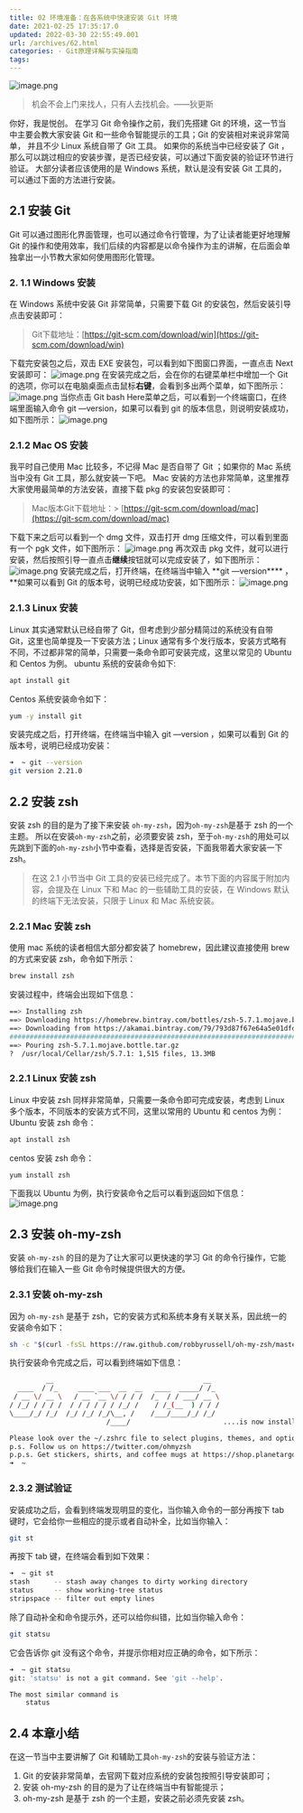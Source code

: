 ```yaml
---
title: 02 环境准备：在各系统中快速安装 Git 环境
date: 2021-02-25 17:35:17.0
updated: 2022-03-30 22:55:49.001
url: /archives/62.html
categories: - Git原理详解与实操指南
tags: 
---
```




![image.png](https://img-blog.csdnimg.cn/img_convert/f5151da1c3c2106e98c3e30d09cfe212.png)

> 机会不会上门来找人，只有人去找机会。——狄更斯

你好，我是悦创。 在学习 Git 命令操作之前，我们先搭建 Git 的环境，这一节当中主要会教大家安装 Git 和一些命令智能提示的工具；Git 的安装相对来说非常简单， 并且不少 Linux 系统自带了 Git 工具。 如果你的系统当中已经安装了 Git ，那么可以跳过相应的安装步骤，是否已经安装，可以通过下面安装的验证环节进行验证。 大部分读者应该使用的是 Windows 系统，默认是没有安装 Git 工具的，可以通过下面的方法进行安装。

## 2.1 安装 Git

Git 可以通过图形化界面管理，也可以通过命令行管理，为了让读者能更好地理解 Git 的操作和使用效率，我们后续的内容都是以命令操作为主的讲解，在后面会单独拿出一小节教大家如何使用图形化管理。

### 2\. 1.1 Windows 安装

在 Windows 系统中安装 Git 非常简单，只需要下载 Git 的安装包，然后安装引导点击安装即可：

> Git下载地址：[https://git-scm.com/download/win](https://git-scm.com/download/win)

下载完安装包之后，双击 EXE 安装包，可以看到如下图窗口界面，一直点击 Next 安装即可： ![image.png](https://img-blog.csdnimg.cn/img_convert/8b7e78c7291a5e5edd19dee47bcd58ef.png) 在安装完成之后，会在你的右键菜单栏中增加一个 Git 的选项，你可以在电脑桌面点击鼠标**右键**，会看到多出两个菜单，如下图所示： ![image.png](https://img-blog.csdnimg.cn/img_convert/84ef0440ec4b45ba1b9b8e12d7386184.png) 当你点击 Git bash Here菜单之后，可以看到一个终端窗口，在终端里面输入命令 git —version，如果可以看到 git 的版本信息，则说明安装成功，如下图所示： ![image.png](https://img-blog.csdnimg.cn/img_convert/34b275f4709d3faa735bbb719652fedf.png)

### 2.1.2 Mac OS 安装

我平时自己使用 Mac 比较多，不记得 Mac 是否自带了 Git ；如果你的 Mac 系统当中没有 Git 工具，那么就安装一下吧。 Mac 安装的方法也非常简单，这里推荐大家使用最简单的方法安装，直接下载 pkg 的安装包安装即可：

> Mac版本Git下载地址：> [https://git-scm.com/download/mac](https://git-scm.com/download/mac)

下载下来之后可以看到一个 dmg 文件，双击打开 dmg 压缩文件，可以看到里面有一个 pgk 文件，如下图所示： ![image.png](https://img-blog.csdnimg.cn/img_convert/58f8db1aca55a1af8c93efb72f9edbc0.png) 再次双击 pkg 文件，就可以进行安装，然后按照引导一直点击**继续**按钮就可以完成安装了，如下图所示： ![image.png](https://img-blog.csdnimg.cn/img_convert/1427b899e5e5ffc14bd4d72c3f0bfd57.png) 安装完成之后，打开终端，在终端当中输入 **git —version\*\*\*\* ，**如果可以看到 Git 的版本号，说明已经成功安装，如下图所示： ![image.png](https://img-blog.csdnimg.cn/img_convert/89b51b9ebc5f6985fa0f3490a3600239.png)

### 2.1.3 Linux 安装

Linux 其实通常默认已经自带了 Git，但考虑到少部分精简过的系统没有自带 Git，这里也简单提及一下安装方法；Linux 通常有多个发行版本，安装方式略有不同，不过都非常的简单，只需要一条命令即可安装完成，这里以常见的 Ubuntu 和 Centos 为例。 ubuntu 系统的安装命令如下:

```bash
apt install git
```

Centos 系统安装命令如下：

```bash
yum -y install git
```

安装完成之后，打开终端，在终端当中输入 git —version ，如果可以看到 Git 的版本号，说明已经成功安装：

```bash
➜  ~ git --version
git version 2.21.0
```

## 2.2 安装 zsh

安装 zsh 的目的是为了接下来安装 `oh-my-zsh`，因为`oh-my-zsh`是基于 zsh 的一个主题。 所以在安装`oh-my-zsh`之前，必须要安装 zsh，至于`oh-my-zsh`的用处可以先跳到下面的`oh-my-zsh`小节中查看，选择是否安装，下面我带着大家安装一下 zsh。

> 在这 2.1 小节当中 Git 工具的安装已经完成了。本节下面的内容属于附加内容，会提及在 Linux 下和 Mac 的一些辅助工具的安装，在 Windows 默认的终端下无法安装，只限于 Linux 和 Mac 系统安装。

### 2.2.1 Mac 安装 zsh

使用 mac 系统的读者相信大部分都安装了 homebrew，因此建议直接使用 brew 的方式来安装 zsh，命令如下所示：

```bash
brew install zsh
```

安装过程中，终端会出现如下信息：

```bash
==> Installing zsh
==> Downloading https://homebrew.bintray.com/bottles/zsh-5.7.1.mojave.bottle.tar
==> Downloading from https://akamai.bintray.com/79/793d87f67e64a5e01dfdea890af21
######################################################################## 100.0%
==> Pouring zsh-5.7.1.mojave.bottle.tar.gz
?  /usr/local/Cellar/zsh/5.7.1: 1,515 files, 13.3MB
```

### 2.2.1 Linux 安装 zsh

Linux 中安装 zsh 同样非常简单，只需要一条命令即可完成安装，考虑到 Linux 多个版本，不同版本的安装方式不同，这里以常用的 Ubuntu 和 centos 为例： Ubuntu 安装 zsh 命令：

```bash
apt install zsh
```

centos 安装 zsh 命令：

```bash
yum install zsh
```

下面我以 Ubuntu 为例，执行安装命令之后可以看到返回如下信息： ![image.png](https://img-blog.csdnimg.cn/img_convert/c1068532668b154e87f73949f2317a69.png)

## 2.3 安装 oh-my-zsh

安装 `oh-my-zsh` 的目的是为了让大家可以更快速的学习 Git 的命令行操作，它能够给我们在输入一些 Git 命令时候提供很大的方便。

### 2.3.1 安装 oh-my-zsh

因为 `oh-my-zsh` 是基于 zsh，它的安装方式和系统本身有关联关系，因此统一的安装命令如下：

```bash
sh -c "$(curl -fsSL https://raw.github.com/robbyrussell/oh-my-zsh/master/tools/install.sh)"
```

执行安装命令完成之后，可以看到终端如下信息：

```bash
         __                                     __
  ____  / /_     ____ ___  __  __   ____  _____/ /_
 / __ \/ __ \   / __ `__ \/ / / /  /_  / / ___/ __ \
/ /_/ / / / /  / / / / / / /_/ /    / /_(__  ) / / /
\____/_/ /_/  /_/ /_/ /_/\__, /    /___/____/_/ /_/
                        /____/                       ....is now installed!

Please look over the ~/.zshrc file to select plugins, themes, and options.
p.s. Follow us on https://twitter.com/ohmyzsh
p.p.s. Get stickers, shirts, and coffee mugs at https://shop.planetargon.com/collections/oh-my-zsh
➜  ~
```

### 2.3.2 测试验证

安装成功之后，会看到终端发现明显的变化，当你输入命令的一部分再按下 tab 键时，它会给你一些相应的提示或者自动补全，比如当你输入：

```bash
git st
```

再按下 tab 键，在终端会看到如下效果：

```bash
➜  ~ git st
stash      -- stash away changes to dirty working directory
status     -- show working-tree status
stripspace -- filter out empty lines
```

除了自动补全和命令提示外，还可以给你纠错，比如当你输入命令：

```bash
git statsu
```

它会告诉你 git 没有这个命令，并提示你相对应正确的命令，如下所示：

```bash
➜  ~ git statsu
git: 'statsu' is not a git command. See 'git --help'.

The most similar command is
    status
```

## 2.4 本章小结

在这一节当中主要讲解了 Git 和辅助工具`oh-my-zsh`的安装与验证方法：

1.  Git 的安装非常简单，去官网下载对应系统的安装包按照引导安装即可；
2.  安装 oh-my-zsh 的目的是为了让在终端当中有智能提示；
3.  oh-my-zsh 是基于 zsh 的一个主题，安装之前必须先安装 zsh。
